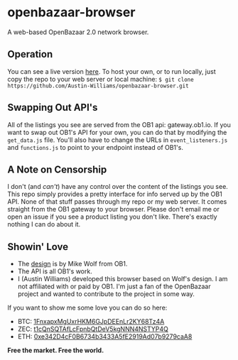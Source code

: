 # openbazaar-browser
A web-based OpenBazaar 2.0 network browser.

## Operation
You can see a live version [here](http://austinkwilliams.com/tempdev/).
To host your own, or to run locally, just copy the repo to your web server or local machine:
```$ git clone https://github.com/Austin-Williams/openbazaar-browser.git```

## Swapping Out API's
All of the listings you see are served from the OB1 api: gateway.ob1.io. If you want to swap out OB1's API for your own, you can do that by modifying the `get_data.js` file. You'll also have to change the URLs in `event_listeners.js` and `functions.js` to point to your endpoint instead of OB1's.

## A Note on Censorship
I don't (and *can't*) have any control over the content of the listings you see. This repo simply provides a pretty interface for info served up by the OB1 API. None of that stuff passes through my repo or my web server. It comes straight from the OB1 gateway to your browser. Please don't email me or open an issue if you see a product listing you don't like. There's exactly nothing I can do about it.

## Showin' Love
* The [design](https://projects.invisionapp.com/share/7VAVKRDPC#/screens) is by Mike Wolf from OB1.
* The API is all OB1's work.
* I (Austin Williams) developed this browser based on Wolf's design. I am not affiliated with or paid by OB1. I'm just a fan of the OpenBazaar project and wanted to contribute to the project in some way.

If you want to show me some love you can do so here:
* BTC: [1FnxapxMgUxrHKM6GJpDEEnLr2KY68Tz4A](https://btc-bitcore1.trezor.io/address/1FnxapxMgUxrHKM6GJpDEEnLr2KY68Tz4A)
* ZEC: [t1cQnSQTAfLcFpnbQtDeV5kgNNN4NSTYP4Q](https://zec-bitcore1.trezor.io/address/t1cQnSQTAfLcFpnbQtDeV5kgNNN4NSTYP4Q)
* ETH: [0xe342D4cF0B6734b3433A5fE2919Ad07b9279caA8](https://etherscan.io/address/0xe342d4cf0b6734b3433a5fe2919ad07b9279caa8)

**Free the market. Free the world.**